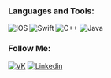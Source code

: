 ### Languages and Tools:
![IOS](https://img.shields.io/badge/-IOS-090909?style=for-the-badge&logo=IOS&logoColor=47C5FB)
![Swift](https://img.shields.io/badge/-Swift-090909?style=for-the-badge&logo=Swift&logoColor=097CDB)
![C++](https://img.shields.io/badge/-C++-090909?style=for-the-badge&logo=C%2b%2b&logoColor=6296CC)
![Java](https://img.shields.io/badge/-Java-090909?style=for-the-badge&logo=Java%2b%2b&logoColor=6296CC)

### Follow Me:
[![VK](https://img.shields.io/badge/-Vkontakte-090909?style=for-the-badge&logo=VK&logoColor=B4068E)](https://vk.com/kiraykor/)
[![Linkedin](https://img.shields.io/badge/-linkedin-090909?style=for-the-badge&logo=linkedin&logoColor=4F7DB3)](https://www.linkedin.com/in/kirillkor/)

